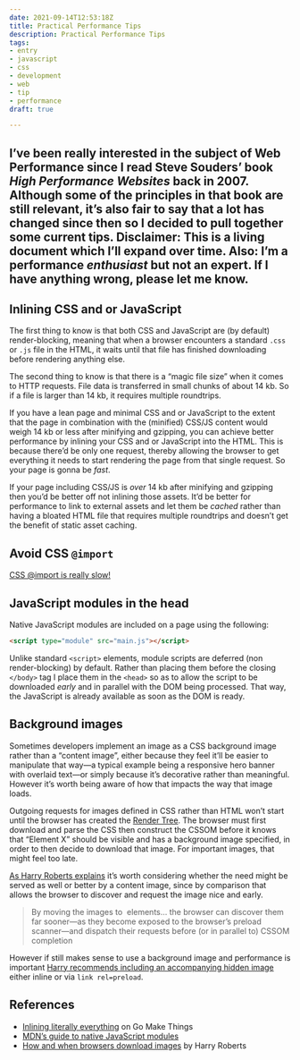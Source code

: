 ```yaml
---
date: 2021-09-14T12:53:18Z
title: Practical Performance Tips
description: Practical Performance Tips
tags:
- entry
- javascript
- css
- development
- web
- tip
- performance
draft: true

---
```

I’ve been really interested in the subject of Web Performance since I read Steve Souders’ book _High Performance Websites_ back in 2007. Although some of the principles in that book are still relevant, it’s also fair to say that a lot has changed since then so I decided to pull together some current tips. Disclaimer: This is a living document which I’ll expand over time. Also: I’m a performance _enthusiast_ but not an expert. If I have anything wrong, please let me know.
---

## Inlining CSS and or JavaScript

The first thing to know is that both CSS and JavaScript are (by default) render-blocking, meaning that when a browser encounters a standard `.css` or `.js` file in the HTML, it waits until that file has finished downloading before rendering anything else.

The second thing to know is that there is a “magic file size” when it comes to HTTP requests. File data is transferred in small chunks of about 14 kb. So if a file is larger than 14 kb, it requires multiple roundtrips.

If you have a lean page and minimal CSS and or JavaScript to the extent that the page in combination with the (minified) CSS/JS content would weigh 14 kb or less after minifying and gzipping, you can achieve better performance by inlining your CSS and or JavaScript into the HTML. This is because there’d be only one request, thereby allowing the browser to get everything it needs to start rendering the page from that single request. So your page is gonna be _fast_.

If your page including CSS/JS is _over_ 14 kb after minifying and gzipping then you’d be better off not inlining those assets. It’d be better for performance to link to external assets and let them be _cached_ rather than having a bloated HTML file that requires multiple roundtrips and doesn’t get the benefit of static asset caching.

## Avoid CSS `@import`

[CSS @import is really slow!](https://csswizardry.com/2018/11/css-and-network-performance/#avoid-import-in-css-files)

## JavaScript modules in the head

Native JavaScript modules are included on a page using the following:

``` html
<script type="module" src="main.js"></script>
```

Unlike standard `<script>` elements, module scripts are deferred (non render-blocking) by default. Rather than placing them before the closing `</body>` tag I place them in the `<head>` so as to allow the script to be downloaded _early_ and in parallel with the DOM being processed. That way, the JavaScript is already available as soon as the DOM is ready.

## Background images

Sometimes developers implement an image as a CSS background image rather than a “content image”, either because they feel it’ll be easier to manipulate that way—a typical example being a responsive hero banner with overlaid text—or simply because it’s decorative rather than meaningful. However it’s worth being aware of how that impacts the way that image loads.

Outgoing requests for images defined in CSS rather than HTML won’t start until the browser has created the [Render Tree](https://developers.google.com/web/fundamentals/performance/critical-rendering-path/render-tree-construction). The browser must first download and parse the CSS then construct the CSSOM before it knows that “Element X” should be visible and has a background image specified, in order to then decide to download that image. For important images, that might feel too late. 

[As Harry Roberts explains](https://csswizardry.com/2018/06/image-inconsistencies-how-and-when-browsers-download-images/#0) it’s worth considering whether the need might be served as well or better by a content image, since by comparison that allows the browser to discover and request the image nice and early.

> By moving the images to <img /> elements… the browser can discover them far sooner—as they become exposed to the browser’s preload scanner—and dispatch their requests before (or in parallel to) CSSOM completion

However if still makes sense to use a background image and performance is important [Harry recommends including an accompanying hidden image](https://twitter.com/csswizardry/status/1276854595382325248) either inline or via `link rel=preload`.





<!--
Other stuff to add:
- optimise font loading (WOFF2, …, …) ref https://www.zachleat.com/web/font-checklist/
- Use HTTP2 which is now supported by all major browsers to optimise asset delivery to users’ devices
-->

## References

- [Inlining literally everything](https://gomakethings.com/inlining-literally-everything-for-better-performance/) on Go Make Things
- [MDN’s guide to native JavaScript modules](https://developer.mozilla.org/en-US/docs/Web/JavaScript/Guide/Modules)
- [How and when browsers download images](https://csswizardry.com/2018/06/image-inconsistencies-how-and-when-browsers-download-images/#0) by Harry Roberts
